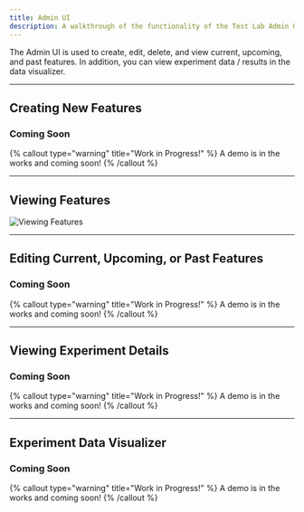 ```yaml
---
title: Admin UI
description: A walkthrough of the functionality of the Test Lab Admin UI.
---
```


The Admin UI is used to create, edit, delete, and view current, upcoming, and past features. In addition, you can view experiment data / results in the data visualizer.

---

## Creating New Features

### Coming Soon

{% callout type="warning" title="Work in Progress!" %}
A demo is in the works and coming soon!
{% /callout %}

---

## Viewing Features

![Viewing Features](/images/current_toggles_gif.gif)

---

## Editing Current, Upcoming, or Past Features

### Coming Soon

{% callout type="warning" title="Work in Progress!" %}
A demo is in the works and coming soon!
{% /callout %}

---

## Viewing Experiment Details

### Coming Soon

{% callout type="warning" title="Work in Progress!" %}
A demo is in the works and coming soon!
{% /callout %}

---

## Experiment Data Visualizer

### Coming Soon

{% callout type="warning" title="Work in Progress!" %}
A demo is in the works and coming soon!
{% /callout %}
